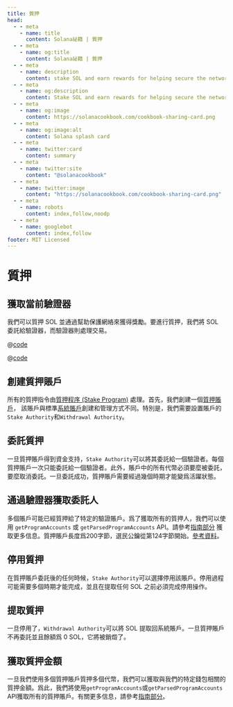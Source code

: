 ```yaml
---
title: 質押
head:
  - - meta
    - name: title
      content: Solana祕籍 | 質押
  - - meta
    - name: og:title
      content: Solana祕籍 | 質押
  - - meta
    - name: description
      content: stake SOL and earn rewards for helping secure the network.
  - - meta
    - name: og:description
      content: Stake SOL and earn rewards for helping secure the network. Learn more about Creating Stake Accounts, Delegate Stake, Withdraw Stake and more references for Building on Solana at The Solana cookbook.
  - - meta
    - name: og:image
      content: https://solanacookbook.com/cookbook-sharing-card.png
  - - meta
    - name: og:image:alt
      content: Solana splash card
  - - meta
    - name: twitter:card
      content: summary
  - - meta
    - name: twitter:site
      content: "@solanacookbook"
  - - meta
    - name: twitter:image
      content: "https://solanacookbook.com/cookbook-sharing-card.png"
  - - meta
    - name: robots
      content: index,follow,noodp
  - - meta
    - name: googlebot
      content: index,follow
footer: MIT Licensed
---
```


# 質押



## 獲取當前驗證器

我們可以質押 SOL 並通過幫助保護網絡來獲得獎勵。要進行質押，我們將 SOL 委託給驗證器，而驗證器則處理交易。

<CodeGroup>
  <CodeGroupItem title="TS" active>

@[code](@/code/staking/get-current-validators/get-current-validators.en.ts)

  </CodeGroupItem>
  <CodeGroupItem title="CLI">

@[code](@/code/staking/get-current-validators/get-current-validators.en.sh)

  </CodeGroupItem>
</CodeGroup>

## 創建質押賬戶

所有的質押指令由[質押程序 (Stake Program)](https://docs.solana.com/developing/runtime-facilities/programs#stake-program) 處理。首先，我們創建一個[質押賬戶](https://docs.solana.com/staking/stake-accounts)， 該賬戶與標準[系統賬戶](accounts.md#create-a-system-account)創建和管理方式不同。特別是，我們需要設置賬戶的`Stake Authority`和`Withdrawal Authority`。

<SolanaCodeGroup>
  <SolanaCodeGroupItem title="TS" active>

  <template v-slot:default>

@[code](@/code/staking/create-stake-account/create-stake-account.en.ts)

  </template>

  <template v-slot:preview>

@[code](@/code/staking/create-stake-account/create-stake-account.preview.en.ts)

  </template>

  </SolanaCodeGroupItem>
</SolanaCodeGroup>

## 委託質押

一旦質押賬戶得到資金支持，`Stake Authority`可以將其委託給一個驗證者。每個質押賬戶一次只能委託給一個驗證者。此外，賬戶中的所有代幣必須要麼被委託，要麼取消委託。一旦委託成功，質押賬戶需要經過幾個時期才能變爲活躍狀態。

<SolanaCodeGroup>
  <SolanaCodeGroupItem title="TS" active>

  <template v-slot:default>

@[code](@/code/staking/delegate-stake/delegate-stake.en.ts)

  </template>

  <template v-slot:preview>

@[code](@/code/staking/delegate-stake/delegate-stake.preview.en.ts)

  </template>

  </SolanaCodeGroupItem>
</SolanaCodeGroup>

## 通過驗證器獲取委託人

多個賬戶可能已經質押給了特定的驗證賬戶。爲了獲取所有的質押人，我們可以使用 `getProgramAccounts` 或 `getParsedProgramAccounts` API。請參考[指南部分](/guides/get-program-accounts.html) 獲取更多信息。質押賬戶長度爲200字節，選民公鑰從第124字節開始。[參考資料](https://github.com/solana-labs/solana/blob/e960634909a9617fb98d5d836c9c4c5e0d9d59cc/sdk/program/src/stake/state.rs)。

<SolanaCodeGroup>
  <SolanaCodeGroupItem title="TS" active>

  <template v-slot:default>

@[code](@/code/staking/get-delegators-by-validators/get-delegators-by-validators.en.ts)

  </template>

  <template v-slot:preview>

@[code](@/code/staking/get-delegators-by-validators/get-delegators-by-validators.preview.en.ts)

  </template>

  </SolanaCodeGroupItem>
</SolanaCodeGroup>

## 停用質押

在質押賬戶委託後的任何時候，`Stake Authority`可以選擇停用該賬戶。停用過程可能需要多個時期才能完成，並且在提取任何 SOL 之前必須完成停用操作。

<SolanaCodeGroup>
  <SolanaCodeGroupItem title="TS" active>

  <template v-slot:default>

@[code](@/code/staking/deactivate-stake/deactivate-stake.en.ts)

  </template>

  <template v-slot:preview>

@[code](@/code/staking/deactivate-stake/deactivate-stake.preview.en.ts)

  </template>

  </SolanaCodeGroupItem>
</SolanaCodeGroup>

## 提取質押

一旦停用了，`Withdrawal Authority`可以將 SOL 提取回系統賬戶。一旦質押賬戶不再委託並且餘額爲 0 SOL，它將被銷燬了。

<!-- <CodeGroup>
  <CodeGroupItem title="TS" active> -->
<SolanaCodeGroup>
  <SolanaCodeGroupItem title="TS" active>

  <template v-slot:default>

@[code](@/code/staking/withdraw-stake/withdraw-stake.en.ts)

  </template>

  <template v-slot:preview>

@[code](@/code/staking/withdraw-stake/withdraw-stake.preview.en.ts)

  </template>
  </SolanaCodeGroupItem>
</SolanaCodeGroup>

## 獲取質押金額

一旦我們使用多個質押賬戶質押多個代幣，我們可以獲取與我們的特定錢包相關的質押金額。爲此，我們將使用`getProgramAccounts`或`getParsedProgramAccounts` API獲取所有的質押賬戶。有關更多信息，請參考[指南部分](/guides/get-program-accounts.html)。

<SolanaCodeGroup>
  <SolanaCodeGroupItem title="TS" active>

  <template v-slot:default>

@[code](@/code/staking/get-stake-amount/get-stake-amount.en.ts)

  </template>

  <template v-slot:preview>

@[code](@/code/staking/get-stake-amount/get-stake-amount.preview.en.ts)

  </template>
  </SolanaCodeGroupItem>
</SolanaCodeGroup>

